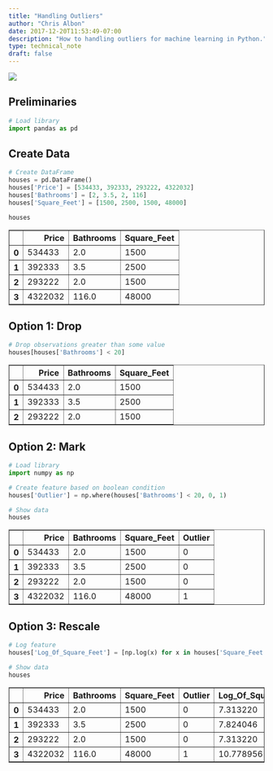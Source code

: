 ```yaml
---
title: "Handling Outliers"
author: "Chris Albon"
date: 2017-12-20T11:53:49-07:00
description: "How to handling outliers for machine learning in Python."
type: technical_note
draft: false
---
```

<a alt="Handling outliers" href="https://machinelearningflashcards.com">
    <img src="handling_outliers/Outlier_print.png" class="flashcard center-block">
</a>

## Preliminaries


```python
# Load library
import pandas as pd
```

## Create Data


```python
# Create DataFrame
houses = pd.DataFrame()
houses['Price'] = [534433, 392333, 293222, 4322032]
houses['Bathrooms'] = [2, 3.5, 2, 116]
houses['Square_Feet'] = [1500, 2500, 1500, 48000]

houses
```




<div>
<style>
    .dataframe thead tr:only-child th {
        text-align: right;
    }

    .dataframe thead th {
        text-align: left;
    }

    .dataframe tbody tr th {
        vertical-align: top;
    }
</style>
<table border="1" class="dataframe">
  <thead>
    <tr style="text-align: right;">
      <th></th>
      <th>Price</th>
      <th>Bathrooms</th>
      <th>Square_Feet</th>
    </tr>
  </thead>
  <tbody>
    <tr>
      <th>0</th>
      <td>534433</td>
      <td>2.0</td>
      <td>1500</td>
    </tr>
    <tr>
      <th>1</th>
      <td>392333</td>
      <td>3.5</td>
      <td>2500</td>
    </tr>
    <tr>
      <th>2</th>
      <td>293222</td>
      <td>2.0</td>
      <td>1500</td>
    </tr>
    <tr>
      <th>3</th>
      <td>4322032</td>
      <td>116.0</td>
      <td>48000</td>
    </tr>
  </tbody>
</table>
</div>



## Option 1: Drop


```python
# Drop observations greater than some value
houses[houses['Bathrooms'] < 20]
```




<div>
<style>
    .dataframe thead tr:only-child th {
        text-align: right;
    }

    .dataframe thead th {
        text-align: left;
    }

    .dataframe tbody tr th {
        vertical-align: top;
    }
</style>
<table border="1" class="dataframe">
  <thead>
    <tr style="text-align: right;">
      <th></th>
      <th>Price</th>
      <th>Bathrooms</th>
      <th>Square_Feet</th>
    </tr>
  </thead>
  <tbody>
    <tr>
      <th>0</th>
      <td>534433</td>
      <td>2.0</td>
      <td>1500</td>
    </tr>
    <tr>
      <th>1</th>
      <td>392333</td>
      <td>3.5</td>
      <td>2500</td>
    </tr>
    <tr>
      <th>2</th>
      <td>293222</td>
      <td>2.0</td>
      <td>1500</td>
    </tr>
  </tbody>
</table>
</div>



## Option 2: Mark


```python
# Load library
import numpy as np

# Create feature based on boolean condition
houses['Outlier'] = np.where(houses['Bathrooms'] < 20, 0, 1)

# Show data
houses
```




<div>
<style>
    .dataframe thead tr:only-child th {
        text-align: right;
    }

    .dataframe thead th {
        text-align: left;
    }

    .dataframe tbody tr th {
        vertical-align: top;
    }
</style>
<table border="1" class="dataframe">
  <thead>
    <tr style="text-align: right;">
      <th></th>
      <th>Price</th>
      <th>Bathrooms</th>
      <th>Square_Feet</th>
      <th>Outlier</th>
    </tr>
  </thead>
  <tbody>
    <tr>
      <th>0</th>
      <td>534433</td>
      <td>2.0</td>
      <td>1500</td>
      <td>0</td>
    </tr>
    <tr>
      <th>1</th>
      <td>392333</td>
      <td>3.5</td>
      <td>2500</td>
      <td>0</td>
    </tr>
    <tr>
      <th>2</th>
      <td>293222</td>
      <td>2.0</td>
      <td>1500</td>
      <td>0</td>
    </tr>
    <tr>
      <th>3</th>
      <td>4322032</td>
      <td>116.0</td>
      <td>48000</td>
      <td>1</td>
    </tr>
  </tbody>
</table>
</div>



## Option 3: Rescale


```python
# Log feature
houses['Log_Of_Square_Feet'] = [np.log(x) for x in houses['Square_Feet']]

# Show data
houses
```




<div>
<style>
    .dataframe thead tr:only-child th {
        text-align: right;
    }

    .dataframe thead th {
        text-align: left;
    }

    .dataframe tbody tr th {
        vertical-align: top;
    }
</style>
<table border="1" class="dataframe">
  <thead>
    <tr style="text-align: right;">
      <th></th>
      <th>Price</th>
      <th>Bathrooms</th>
      <th>Square_Feet</th>
      <th>Outlier</th>
      <th>Log_Of_Square_Feet</th>
    </tr>
  </thead>
  <tbody>
    <tr>
      <th>0</th>
      <td>534433</td>
      <td>2.0</td>
      <td>1500</td>
      <td>0</td>
      <td>7.313220</td>
    </tr>
    <tr>
      <th>1</th>
      <td>392333</td>
      <td>3.5</td>
      <td>2500</td>
      <td>0</td>
      <td>7.824046</td>
    </tr>
    <tr>
      <th>2</th>
      <td>293222</td>
      <td>2.0</td>
      <td>1500</td>
      <td>0</td>
      <td>7.313220</td>
    </tr>
    <tr>
      <th>3</th>
      <td>4322032</td>
      <td>116.0</td>
      <td>48000</td>
      <td>1</td>
      <td>10.778956</td>
    </tr>
  </tbody>
</table>
</div>


